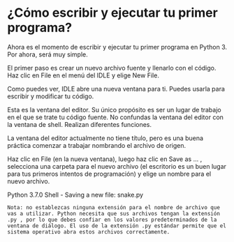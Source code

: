 # ¿Cómo escribir y ejecutar tu primer programa?
Ahora es el momento de escribir y ejecutar tu primer programa en Python 3. Por ahora, será muy simple.

El primer paso es crear un nuevo archivo fuente y llenarlo con el código. Haz clic en File en el menú del IDLE y elige New File.

Como puedes ver, IDLE abre una nueva ventana para ti. Puedes usarla para escribir y modificar tu código.

Esta es la ventana del editor. Su único propósito es ser un lugar de trabajo en el que se trate tu código fuente. No confundas la ventana del editor con la ventana de shell. Realizan diferentes funciones.

La ventana del editor actualmente no tiene título, pero es una buena práctica comenzar a trabajar nombrando el archivo de origen.

Haz clic en File (en la nueva ventana), luego haz clic en Save as ... , selecciona una carpeta para el nuevo archivo (el escritorio es un buen lugar para tus primeros intentos de programación) y elige un nombre para el nuevo archivo.

Python 3.7.0 Shell - Saving a new file: snake.py

	Nota: no establezcas ninguna extensión para el nombre de archivo que vas a utilizar. Python necesita que sus archivos tengan la extensión .py , por lo que debes confiar en los valores predeterminados de la ventana de diálogo. El uso de la extensión .py estándar permite que el sistema operativo abra estos archivos correctamente.


